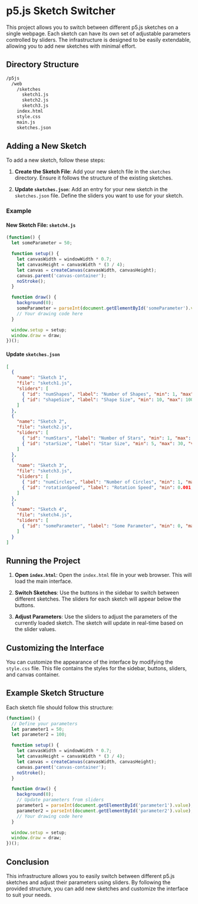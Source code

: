 # p5.js Sketch Switcher

This project allows you to switch between different p5.js sketches on a single webpage. Each sketch can have its own set of adjustable parameters controlled by sliders. The infrastructure is designed to be easily extendable, allowing you to add new sketches with minimal effort.

## Directory Structure

```bash
/p5js
  /web
    /sketches
      sketch1.js
      sketch2.js
      sketch3.js
    index.html
    style.css
    main.js
    sketches.json
```

## Adding a New Sketch

To add a new sketch, follow these steps:

1. **Create the Sketch File**: Add your new sketch file in the `sketches` directory. Ensure it follows the structure of the existing sketches.

2. **Update `sketches.json`**: Add an entry for your new sketch in the `sketches.json` file. Define the sliders you want to use for your sketch.

### Example

#### New Sketch File: `sketch4.js`

```javascript
(function() {
  let someParameter = 50;

  function setup() {
    let canvasWidth = windowWidth * 0.7;
    let canvasHeight = canvasWidth * (3 / 4);
    let canvas = createCanvas(canvasWidth, canvasHeight);
    canvas.parent('canvas-container');
    noStroke();
  }

  function draw() {
    background(0);
    someParameter = parseInt(document.getElementById('someParameter').value);
    // Your drawing code here
  }

  window.setup = setup;
  window.draw = draw;
})();
```

#### Update `sketches.json`

```json
[
  {
    "name": "Sketch 1",
    "file": "sketch1.js",
    "sliders": [
      { "id": "numShapes", "label": "Number of Shapes", "min": 1, "max": 20, "value": 10 },
      { "id": "shapeSize", "label": "Shape Size", "min": 10, "max": 100, "value": 50 }
    ]
  },
  {
    "name": "Sketch 2",
    "file": "sketch2.js",
    "sliders": [
      { "id": "numStars", "label": "Number of Stars", "min": 1, "max": 50, "value": 25 },
      { "id": "starSize", "label": "Star Size", "min": 5, "max": 30, "value": 15 }
    ]
  },
  {
    "name": "Sketch 3",
    "file": "sketch3.js",
    "sliders": [
      { "id": "numCircles", "label": "Number of Circles", "min": 1, "max": 20, "value": 10 },
      { "id": "rotationSpeed", "label": "Rotation Speed", "min": 0.001, "max": 0.1, "step": 0.001, "value": 0.01 }
    ]
  },
  {
    "name": "Sketch 4",
    "file": "sketch4.js",
    "sliders": [
      { "id": "someParameter", "label": "Some Parameter", "min": 0, "max": 100, "value": 50 }
    ]
  }
]
```

## Running the Project

1. **Open `index.html`**: Open the `index.html` file in your web browser. This will load the main interface.

2. **Switch Sketches**: Use the buttons in the sidebar to switch between different sketches. The sliders for each sketch will appear below the buttons.

3. **Adjust Parameters**: Use the sliders to adjust the parameters of the currently loaded sketch. The sketch will update in real-time based on the slider values.

## Customizing the Interface

You can customize the appearance of the interface by modifying the `style.css` file. This file contains the styles for the sidebar, buttons, sliders, and canvas container.

## Example Sketch Structure

Each sketch file should follow this structure:

```javascript
(function() {
  // Define your parameters
  let parameter1 = 50;
  let parameter2 = 100;

  function setup() {
    let canvasWidth = windowWidth * 0.7;
    let canvasHeight = canvasWidth * (3 / 4);
    let canvas = createCanvas(canvasWidth, canvasHeight);
    canvas.parent('canvas-container');
    noStroke();
  }

  function draw() {
    background(0);
    // Update parameters from sliders
    parameter1 = parseInt(document.getElementById('parameter1').value);
    parameter2 = parseInt(document.getElementById('parameter2').value);
    // Your drawing code here
  }

  window.setup = setup;
  window.draw = draw;
})();
```

## Conclusion

This infrastructure allows you to easily switch between different p5.js sketches and adjust their parameters using sliders. By following the provided structure, you can add new sketches and customize the interface to suit your needs.
